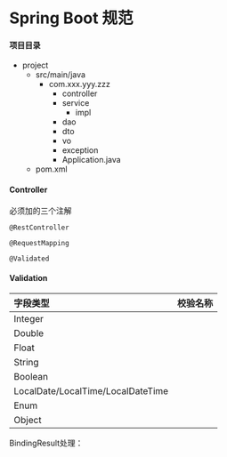 # Spring Boot 规范

#### 项目目录

* project
  * src/main/java
    * com.xxx.yyy.zzz
      * controller
      * service
        * impl
      * dao
      * dto
      * vo
      * exception
      * Application.java
  * pom.xml

#### Controller

必须加的三个注解

`@RestController`

`@RequestMapping`

`@Validated`

#### Validation

| 字段类型 | 校验名称 |
| :--- | :--- |
| Integer |  |
| Double |  |
| Float |  |
| String |  |
| Boolean |  |
| LocalDate/LocalTime/LocalDateTime |  |
| Enum |  |
| Object |  |

BindingResult处理：

